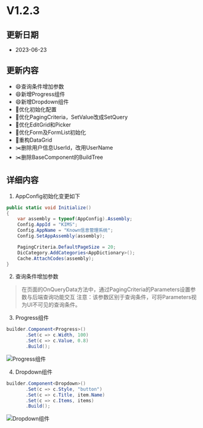 # V1.2.3

## 更新日期
- 2023-06-23

## 更新内容
- 😄查询条件增加参数
- 😄新增Progress组件
- 😄新增Dropdown组件
- 🔨优化初始化配置
- 🔨优化PagingCriteria，SetValue改成SetQuery
- 🔨优化EditGrid和Picker
- 🔨优化Form及FormList初始化
- 🔨重构DataGrid
- ✂️删除用户信息UserId，改用UserName
- ✂️删除BaseComponent的BuildTree

## 详细内容

1. AppConfig初始化变更如下
``` C#
public static void Initialize()
{
    var assembly = typeof(AppConfig).Assembly;
    Config.AppId = "KIMS";
    Config.AppName = "Known信息管理系统";
    Config.SetAppAssembly(assembly);

    PagingCriteria.DefaultPageSize = 20;
    DicCategory.AddCategories<AppDictionary>();
    Cache.AttachCodes(assembly);
}
```

2. 查询条件增加参数
> 在页面的OnQueryData方法中，通过PagingCriteria的Parameters设置参数与后端查询功能交互
> 注意：该参数区别于查询条件，可将Parameters视为UI不可见的查询条件。

3. Progress组件
``` C#
builder.Component<Progress>()
       .Set(c => c.Width, 100)
       .Set(c => c.Value, 0.8)
       .Build();
```

![Progress组件](https://foruda.gitee.com/images/1688123279303943318/abef3c0a_14334.png "屏幕截图")

4. Dropdown组件
``` C#
builder.Component<Dropdown>()
       .Set(c => c.Style, "button")
       .Set(c => c.Title, item.Name)
       .Set(c => c.Items, items)
       .Build();
```

![Dropdown组件](https://foruda.gitee.com/images/1688123507337730760/1adfc550_14334.png "屏幕截图")